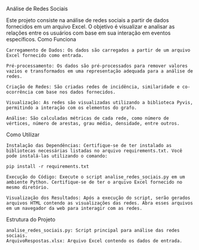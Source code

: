 Análise de Redes Sociais

Este projeto consiste na análise de redes sociais a partir de dados fornecidos em um arquivo Excel. O objetivo é visualizar e analisar as relações entre os usuários com base em sua interação em eventos específicos.
Como Funciona

    Carregamento de Dados: Os dados são carregados a partir de um arquivo Excel fornecido como entrada.

    Pré-processamento: Os dados são pré-processados para remover valores vazios e transformados em uma representação adequada para a análise de redes.

    Criação de Redes: São criadas redes de incidência, similaridade e co-ocorrência com base nos dados fornecidos.

    Visualização: As redes são visualizadas utilizando a biblioteca Pyvis, permitindo a interação com os elementos do grafo.

    Análise: São calculadas métricas de cada rede, como número de vértices, número de arestas, grau médio, densidade, entre outros.

Como Utilizar

    Instalação das Dependências: Certifique-se de ter instalado as bibliotecas necessárias listadas no arquivo requirements.txt. Você pode instalá-las utilizando o comando:

    pip install -r requirements.txt

    Execução do Código: Execute o script analise_redes_sociais.py em um ambiente Python. Certifique-se de ter o arquivo Excel fornecido no mesmo diretório.

    Visualização dos Resultados: Após a execução do script, serão gerados arquivos HTML contendo as visualizações das redes. Abra esses arquivos em um navegador da web para interagir com as redes.

Estrutura do Projeto

    analise_redes_sociais.py: Script principal para análise das redes sociais.
    ArquivoRespostas.xlsx: Arquivo Excel contendo os dados de entrada.

